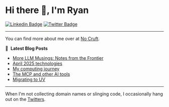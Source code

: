 # Hi there 👋, I'm Ryan

[![Linkedin Badge](https://img.shields.io/badge/-ryankanno-blue?style=flat-square&logo=Linkedin&logoColor=white&link=https://www.linkedin.com/in/ryankanno/)](https://www.linkedin.com/in/ryankanno/)
[![Twitter Badge](https://img.shields.io/badge/-@ryankanno-1ca0f1?style=flat-square&labelColor=1ca0f1&logo=twitter&logoColor=white&link=https://twitter.com/ryankanno)](https://twitter.com/ryankanno)

---

You can find more about me over at [No Cruft](https://nocruft.com).

📕 &nbsp;**Latest Blog Posts**
<!-- BLOG-POST-LIST:START -->
- [More LLM Musings: Notes from the Frontier](https://nocruft.com/2025/05/16/more-llm-musings-notes-frontier/)
- [April 2025 technologies](https://nocruft.com/2025/04/25/april-2025-technologies/)
- [My computing journey](https://nocruft.com/2025/01/01/peter-taylor/)
- [The MCP and other AI tools](https://nocruft.com/2024/12/25/the-mcp-and-other-ai-tools/)
- [Migrating to UV](https://nocruft.com/2024/11/23/migrating-to-uv/)
<!-- BLOG-POST-LIST:END -->

---

When I'm not collecting domain names or slinging code, I occasionally hang out on the [Twitters](https://twitter.com/ryankanno).
